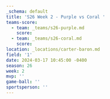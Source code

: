 ```yaml
---
_schema: default
title: 'S26 Week 2 - Purple vs Coral '
teams-score:
  - team: _teams/s26-purple.md
    score:
  - team: _teams/s26-coral.md
    score:
location: _locations/carter-baron.md
field: '1'
date: 2024-03-17 10:45:00 -0400
season: 26
week: 2
mvp: ''
game-ball: ''
sportsperson: ''
---
```

